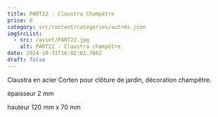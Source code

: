 ```yaml
---
title: PART22 - Claustra Champêtre
price: 0
category: src/content/categories/autres.json
imgSrcList:
  - src: /asset/PART22.jpg
    alt: PART22 - Claustra champêtre
date: 2024-10-31T16:02:01.766Z
draft: false
---
```


Claustra en acier Corten pour clôture de jardin, décoration champêtre. 

épaisseur 2 mm 

hauteur 120 mm x 70 mm

